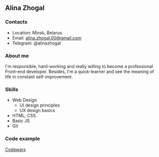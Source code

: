 ## Alina Zhogal

### Contacts
- Location: Minsk, Belarus
- Email: alina.zhogal.00@gmail.com
- Telegram: @alinazhogal

### About me
I'm responsible, hard-working and really willing to become a professional Front-end developer. Besides, I'm a quick-learner and see the meaning of life in constant self-improvement.

### Skills
- Web Design
  - UI design principles
  - UX design basics
- HTML, CSS
- Basic JS
- Git

### Code example
[Codewars](https://www.codewars.com/kata/50654ddff44f800200000004/train/javascript)



